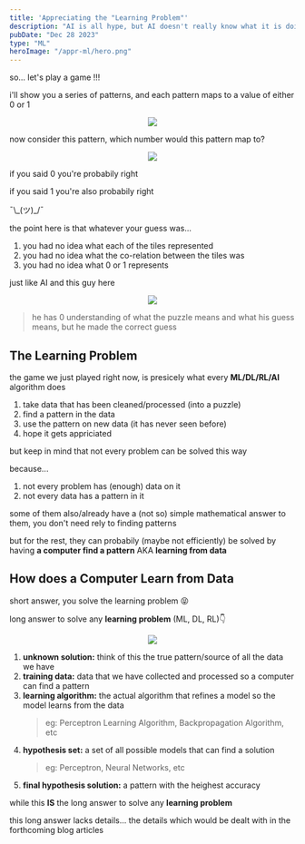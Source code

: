 ```yaml
---
title: 'Appreciating the "Learning Problem"'
description: "AI is all hype, but AI doesn't really know what it is doing and hence AI deserves appriciation"
pubDate: "Dec 28 2023"
type: "ML"
heroImage: "/appr-ml/hero.png"
---
```


so... let's play a game !!!

i'll show you a series of patterns, and each pattern maps to a value of either 0 or 1

<center>

![](/appr-ml/puzzle.png)

</center>

now consider this pattern, which number would this pattern map to?

<center>

![](/appr-ml/question.png)

</center>

if you said 0 you're probabily right

if you said 1 you're also probabily right

¯\\\_(ツ)\_/¯

the point here is that whatever your guess was...

1. you had no idea what each of the tiles represented
2. you had no idea what the co-relation between the tiles was
3. you had no idea what 0 or 1 represents

just like AI and this guy here

<center>

![](https://i.imgflip.com/2ji8hx.jpg?a473208)

</center>

> he has 0 understanding of what the puzzle means and what his guess means, but he made the correct guess

## The Learning Problem

the game we just played right now, is presicely what every **ML/DL/RL/AI** algorithm does

1. take data that has been cleaned/processed (into a puzzle)
2. find a pattern in the data
3. use the pattern on new data (it has never seen before)
4. hope it gets appriciated

but keep in mind that not every problem can be solved this way

because...

1. not every problem has (enough) data on it
2. not every data has a pattern in it

some of them also/already have a (not so) simple mathematical answer to them, you don't need rely to finding patterns

but for the rest, they can probabily (maybe not efficiently) be solved by having **a computer find a pattern** AKA **learning from data**

## How does a Computer Learn from Data

short answer, you solve the learning problem 😝

long answer to solve any **learning problem** (ML, DL, RL)👇

<center>

![](/appr-ml/learning-from-data.png)

</center>

1. **unknown solution:** think of this the true pattern/source of all the data we have
2. **training data:** data that we have collected and processed so a computer can find a pattern
3. **learning algorithm:** the actual algorithm that refines a model so the model learns from the data
   > eg: Perceptron Learning Algorithm, Backpropagation Algorithm, etc
4. **hypothesis set:** a set of all possible models that can find a solution
   > eg: Perceptron, Neural Networks, etc
5. **final hypothesis solution:** a pattern with the heighest accuracy

while this **IS** the long answer to solve any **learning problem**

this long answer lacks details...
the details which would be dealt with in the forthcoming blog articles
